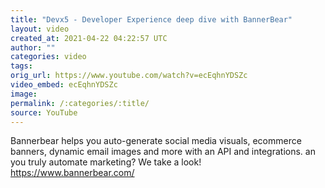 ```yaml
---
title: "Devx5 - Developer Experience deep dive with BannerBear"
layout: video
created_at: 2021-04-22 04:22:57 UTC
author: ""
categories: video
tags: 
orig_url: https://www.youtube.com/watch?v=ecEqhnYDSZc
video_embed: ecEqhnYDSZc
image:
permalink: /:categories/:title/
source: YouTube
---
```

Bannerbear helps you auto-generate social media visuals, ecommerce banners, dynamic email images and more with an API and integrations. an you truly automate marketing? We take a look! https://www.bannerbear.com/